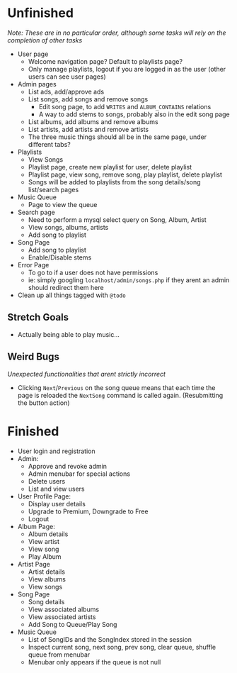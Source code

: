 # Unfinished
*Note: These are in no particular order, although some tasks will rely on the completion of other tasks*
 - User page
    - Welcome navigation page? Default to playlists page?
    - Only manage playlists, logout if you are logged in as the user (other users can see user pages)
 - Admin pages
    - List ads, add/approve ads
    - List songs, add songs and remove songs
        - Edit song page, to add `WRITES` and `ALBUM_CONTAINS` relations
        - A way to add stems to songs, probably also in the edit song page
    - List albums, add albums and remove albums
    - List artists, add artists and remove artists
    - The three music things should all be in the same page, under different tabs?
 - Playlists
    - View Songs
    - Playlist page, create new playlist for user, delete playlist
    - Playlist page, view song, remove song, play playlist, delete playlist
    - Songs will be added to playlists from the song details/song list/search pages
 - Music Queue
    - Page to view the queue
 - Search page
    - Need to perform a mysql select query on Song, Album, Artist
    - View songs, albums, artists
    - Add song to playlist
 - Song Page
    - Add song to playlist
    - Enable/Disable stems
 - Error Page
    - To go to if a user does not have permissions
    - ie: simply googling `localhost/admin/songs.php` if they arent an admin should redirect them here
 - Clean up all things tagged with `@todo`

## Stretch Goals
 - Actually being able to play music...

## Weird Bugs
*Unexpected functionalities that arent strictly incorrect*
 - Clicking `Next`/`Previous` on the song queue means that each time the page is reloaded the `NextSong` command is called again. (Resubmitting the button action)

# Finished
 - User login and registration
 - Admin:
    - Approve and revoke admin
    - Admin menubar for special actions
    - Delete users
    - List and view users
 - User Profile Page:
    - Display user details
    - Upgrade to Premium, Downgrade to Free
    - Logout
 - Album Page:
    - Album details
    - View artist
    - View song
    - Play Album
 - Artist Page
    - Artist details
    - View albums
    - View songs
 - Song Page
    - Song details
    - View associated albums
    - View associated artists
    - Add Song to Queue/Play Song
 - Music Queue
    - List of SongIDs and the SongIndex stored in the session
    - Inspect current song, next song, prev song, clear queue, shuffle queue from menubar
    - Menubar only appears if the queue is not null
